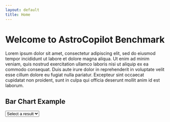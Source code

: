 ```yaml
---
layout: default
title: Home
---
```


# Welcome to AstroCopilot Benchmark

Lorem ipsum dolor sit amet, consectetur adipiscing elit, sed do eiusmod tempor incididunt ut labore et dolore magna aliqua. Ut enim ad minim veniam, quis nostrud exercitation ullamco laboris nisi ut aliquip ex ea commodo consequat. Duis aute irure dolor in reprehenderit in voluptate velit esse cillum dolore eu fugiat nulla pariatur. Excepteur sint occaecat cupidatat non proident, sunt in culpa qui officia deserunt mollit anim id est laborum.

## Bar Chart Example

<select id="file-selector">
  <option>Select a result</option>
</select>
<div id="chart-container">
  <canvas id="barChart"></canvas>
</div>

<script src="https://cdn.jsdelivr.net/npm/chart.js"></script>
<script>
    const basePath = "{{ site.baseurl }}/assets/json/";

    // Populate dropdown menu dynamically
    const dropdown = document.getElementById("file-selector");

    // If directory listing is enabled (optional: use file_list.json instead if needed)
    async function getFiles() {
        try {
            const response = await fetch(basePath);
            const text = await response.text();

            // Parse directory listing for JSON files
            const parser = new DOMParser();
            const htmlDoc = parser.parseFromString(text, "text/html");
            const links = htmlDoc.querySelectorAll("a");

            // Filter and add JSON files to dropdown
            links.forEach(link => {
                const fileName = link.getAttribute("href");
                if (fileName.endsWith(".json")) {
                    const option = document.createElement("option");
                    option.value = fileName;
                    option.textContent = fileName.replace(".json", "");
                    dropdown.appendChild(option);
                }
            });
        } catch (error) {
            console.error("Error fetching files:", error);
        }
    }

    getFiles();

    // Event listener for dropdown selection
    dropdown.addEventListener("change", function () {
        const selectedFile = dropdown.value;
        if (selectedFile !== "Select a result") {
            fetch(basePath + selectedFile)
                .then(response => response.json())
                .then(data => updateChart(data));
        }
    });

    function processJSON(json) {
        const metrics = {
            "direct_match": [],
            "fuzzy_match": [],
            "codebleu": [],
            "codebertscore": [],
            "codebertscore_rescaled": []
        };

        json.forEach(item => {
            item.result.forEach(result => {
                metrics.direct_match.push(result.direct_match ? 1 : 0);
                metrics.fuzzy_match.push(result.fuzzy_match);
                metrics.codebleu.push(result.codebleu.codebleu);
                metrics.codebertscore.push(result.codebertscore.F1);
                metrics.codebertscore_rescaled.push(result.codebertscore_rescaled.F1);
            });
        });

        return Object.fromEntries(
            Object.entries(metrics).map(([key, values]) => [
                key, values.reduce((sum, value) => sum + value, 0) / values.length
            ])
        );
    }

    function updateChart(data) {
        const ctx = document.getElementById("barChart").getContext("2d");
        const averages = processJSON(data);

        // Destroy existing chart if it exists
        if (window.currentChart) {
            window.currentChart.destroy();
        }

        // Create new chart with updated data
        window.currentChart = new Chart(ctx, {
            type: "bar",
            data: {
                labels: Object.keys(averages),
                datasets: [{
                    label: "Evaluation Metrics",
                    data: Object.values(averages),
                    backgroundColor: ["#348AC7", "#7474BF", "#56CCF2", "#2F80ED", "#BB6BD9"]
                }]
            },
            options: {
                responsive: true,
                plugins: {
                    legend: { display: true },
                    title: { display: true, text: "Evaluation Metrics Averages" }
                }
            }
        });
    }
</script>

